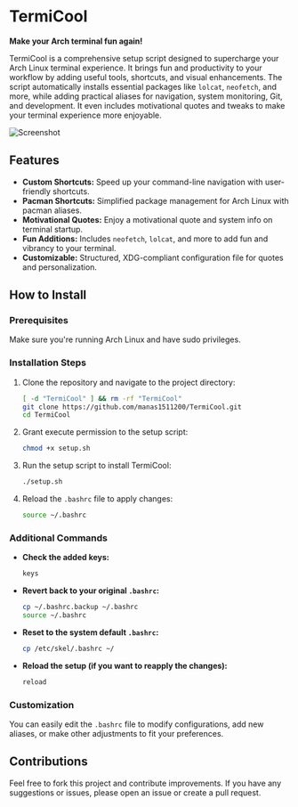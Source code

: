 # TermiCool

**Make your Arch terminal fun again!**

TermiCool is a comprehensive setup script designed to supercharge your Arch Linux terminal experience. It brings fun and productivity to your workflow by adding useful tools, shortcuts, and visual enhancements. The script automatically installs essential packages like `lolcat`, `neofetch`, and more, while adding practical aliases for navigation, system monitoring, Git, and development. It even includes motivational quotes and tweaks to make your terminal experience more enjoyable.

![Screenshot](https://github.com/user-attachments/assets/e2ee8ae5-2bf7-48ef-9db7-4fba5c1b1192)

## Features
- **Custom Shortcuts:** Speed up your command-line navigation with user-friendly shortcuts.
- **Pacman Shortcuts:** Simplified package management for Arch Linux with pacman aliases.
- **Motivational Quotes:** Enjoy a motivational quote and system info on terminal startup.
- **Fun Additions:** Includes `neofetch`, `lolcat`, and more to add fun and vibrancy to your terminal.
- **Customizable:** Structured, XDG-compliant configuration file for quotes and personalization.
  
## How to Install

### Prerequisites
Make sure you're running Arch Linux and have sudo privileges.

### Installation Steps
1. Clone the repository and navigate to the project directory:
    ```bash
    [ -d "TermiCool" ] && rm -rf "TermiCool"
    git clone https://github.com/manas1511200/TermiCool.git
    cd TermiCool
    ```

2. Grant execute permission to the setup script:
    ```bash
    chmod +x setup.sh
    ```

3. Run the setup script to install TermiCool:
    ```bash
    ./setup.sh
    ```

4. Reload the `.bashrc` file to apply changes:
    ```bash
    source ~/.bashrc
    ```

### Additional Commands

- **Check the added keys:**
    ```bash
    keys
    ```

- **Revert back to your original `.bashrc`:**
    ```bash
    cp ~/.bashrc.backup ~/.bashrc
    source ~/.bashrc
    ```

- **Reset to the system default `.bashrc`:**
    ```bash
    cp /etc/skel/.bashrc ~/
    ```

- **Reload the setup (if you want to reapply the changes):**
    ```bash
    reload
    ```

### Customization
You can easily edit the `.bashrc` file to modify configurations, add new aliases, or make other adjustments to fit your preferences.

## Contributions
Feel free to fork this project and contribute improvements. If you have any suggestions or issues, please open an issue or create a pull request.
